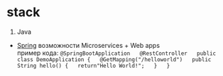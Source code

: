 # stack
1. Java
  - [Spring](https://spring.io/) возможности Microservices + Web apps  
    пример кода:
`
    @SpringBootApplication  
    @RestController  
    public class DemoApplication {  
        @GetMapping("/helloworld")  
        public String hello() {  
            return"Hello World!";  
        }  
    }  
`

